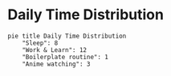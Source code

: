 # Daily Time Distribution

```mermaid
pie title Daily Time Distribution
    "Sleep": 8
    "Work & Learn": 12
    "Boilerplate routine": 1
    "Anime watching": 3
```
